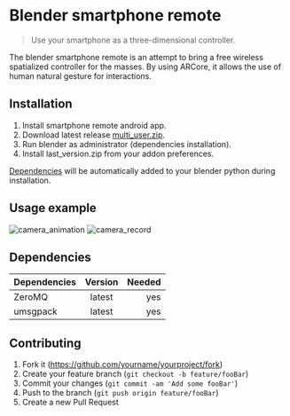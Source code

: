 # Blender smartphone remote
> Use your smartphone as a three-dimensional controller.

The blender smartphone remote is an attempt to bring a free wireless spatialized controller for the masses. By using ARCore, it allows the use of human natural gesture for interactions.

## Installation

1. Install smartphone remote android app.
2. Download latest release [multi_user.zip](/uploads/8aef79c7cf5b1d9606dc58307fd9ad8b/multi_user.zip).
3. Run blender as administrator (dependencies installation).
4. Install last_version.zip from your addon preferences.

[Dependencies](#dependencies) will be automatically added to your blender python during installation.


## Usage example

![camera_animation](https://gitlab.com/slumber/smartphoneremote/wikis/uploads/0a83d79c7d6f59e92d4aa8885539feb2/remotelow.gif)
![camera_record](https://gitlab.com/slumber/smartphoneremote/wikis/uploads/361e212366bc9b67230e69075b191075/recordlow.gif)

## Dependencies

| Dependencies | Version | Needed |
| ------------ | :-----: | -----: |
| ZeroMQ       | latest  |    yes |
| umsgpack      | latest  |    yes |


## Contributing

1. Fork it (<https://github.com/yourname/yourproject/fork>)
2. Create your feature branch (`git checkout -b feature/fooBar`)
3. Commit your changes (`git commit -am 'Add some fooBar'`)
4. Push to the branch (`git push origin feature/fooBar`)
5. Create a new Pull Request